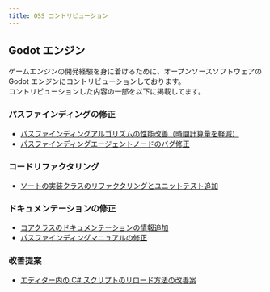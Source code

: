 ```yaml
---
title: OSS コントリビューション
---
```


## Godot エンジン

ゲームエンジンの開発経験を身に着けるために、オープンソースソフトウェアの Godot エンジンにコントリビューションしております。  
コントリビューションした内容の一部を以下に掲載してます。

### パスファインディングの修正

- [パスファインディングアルゴリズムの性能改善（時間計算量を軽減）](https://github.com/godotengine/godot/pull/85965)
- [パスファインディングエージェントノードのバグ修正](https://github.com/godotengine/godot/pull/82561)

### コードリファクタリング

- [ソートの実装クラスのリファクタリングとユニットテスト追加](https://github.com/godotengine/godot/pull/85526)

### ドキュメンテーションの修正

- [コアクラスのドキュメンテーションの情報追加](https://github.com/godotengine/godot/pull/82889)
- [パスファインディングマニュアルの修正](https://github.com/godotengine/godot-docs/pull/8028)

### 改善提案

- [エディター内の C# スクリプトのリロード方法の改善案](https://github.com/godotengine/godot-proposals/issues/9001)
